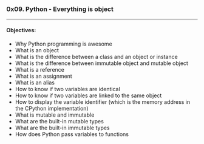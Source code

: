 ### 0x09. Python - Everything is object  
---  
#### Objectives:  
- Why Python programming is awesome  
- What is an object  
- What is the difference between a class and an object or instance  
- What is the difference between immutable object and mutable object  
- What is a reference  
- What is an assignment  
- What is an alias  
- How to know if two variables are identical  
- How to know if two variables are linked to the same object  
- How to display the variable identifier (which is the memory address in the CPython implementation)  
- What is mutable and immutable  
- What are the built-in mutable types  
- What are the built-in immutable types  
- How does Python pass variables to functions  